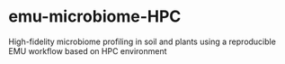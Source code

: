 # emu-microbiome-HPC
High-fidelity microbiome profiling in soil and plants using a reproducible EMU workflow based on HPC environment
